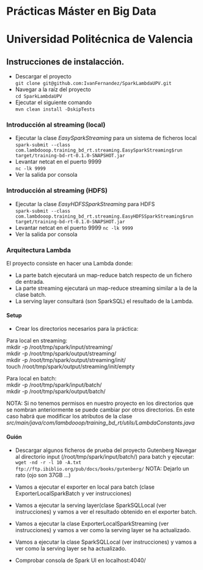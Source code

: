 # Prácticas Máster en Big Data
# Universidad Politécnica de Valencia

## Instrucciones de instalacción.

- Descargar el proyecto  
`git clone git@github.com:IvanFernandez/SparkLambdaUPV.git`
- Navegar a la raíz del proyecto  
`cd SparkLambdaUPV`
- Ejecutar el siguiente comando  
`mvn clean install -DskipTests`

### Introducción al streaming (local)
- Ejecutar la clase	*EasySparkStreaming* para un sistema de ficheros local  
`spark-submit --class com.lambdooop.training_bd_rt.streaming.EasySparkStreaming$run target/training-bd-rt-0.1.0-SNAPSHOT.jar`
- Levantar netcat en el puerto 9999  
`nc -lk 9999`
- Ver la salida por consola   

### Introducción al streaming (HDFS)
- Ejecutar la clase	*EasyHDFSSparkStreaming* para HDFS  
`spark-submit --class com.lambdooop.training_bd_rt.streaming.EasyHDFSSparkStreaming$run target/training-bd-rt-0.1.0-SNAPSHOT.jar`
- Levantar netcat en el puerto 9999
`nc -lk 9999`
- Ver la salida por consola 	 
	 
### Arquitectura Lambda
El proyecto consiste en hacer una Lambda donde:
- La parte batch ejecutará un map-reduce batch respecto de un fichero de entrada.
- La parte streaming ejecutará un map-reduce streaming similar a la de la clase batch.
- La serving layer consultará (son SparkSQL) el resultado de la Lambda.

#### Setup
- Crear los directorios necesarios para la práctica:

Para local en streaming:  
mkdir -p /root/tmp/spark/input/streaming/  
mkdir -p /root/tmp/spark/output/streaming/  
mkdir -p /root/tmp/spark/output/streaming/init/  
touch /root/tmp/spark/output/streaming/init/empty  


Para local en batch:  
mkdir -p /root/tmp/spark/input/batch/  
mkdir -p /root/tmp/spark/output/batch/  

NOTA: Si no tenemos permisos en nuestro proyecto en los directorios que se nombran anteriormente se puede cambiar por otros directorios. En este caso habrá que modificar los atributos de la clase *src/main/java/com/lambdooop/training_bd_rt/utils/LambdaConstants.java*

#### Guión
- Descargar algunos ficheros de prueba del proyecto Gutenberg
Navegar al directorio input (/root/tmp/spark/input/batch/) para batch y ejecutar:
`wget -nd -r -l 10 -A.txt ftp://ftp.ibiblio.org/pub/docs/books/gutenberg/`
NOTA: Dejarlo un rato (ojo son 37GB ...)

- Vamos a ejecutar el exporter en local para batch (clase ExporterLocalSparkBatch y ver instrucciones)  
- Vamos a ejecutar la serving layer(clase SparkSQLLocal (ver instrucciones) y vamos a ver el resultado obtenido en el exporter batch.  
- Vamos a ejecutar la clase ExporterLocalSparkStreaming (ver instrucciones) y vamos a ver como la serving layer se ha actualizado.  
- Vamos a ejecutar la clase SparkSQLLocal (ver instrucciones) y vamos a ver como la serving layer se ha actualizado.  

- Comprobar consola de Spark UI en localhost:4040/
